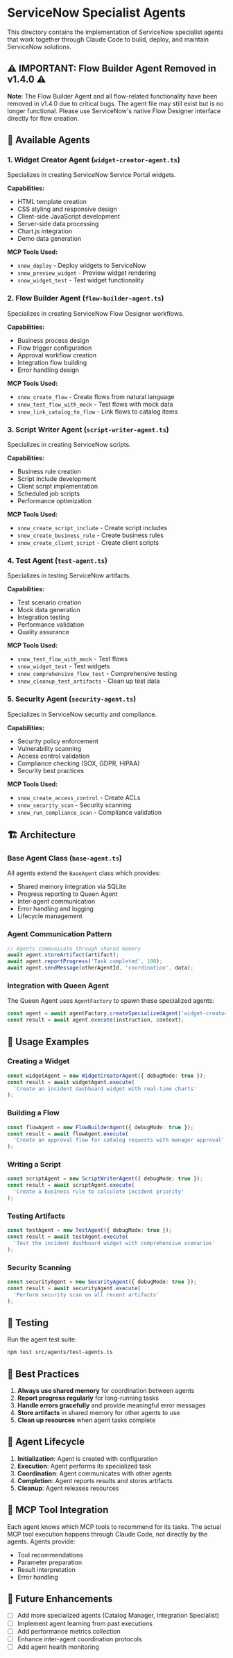 # ServiceNow Specialist Agents

This directory contains the implementation of ServiceNow specialist agents that work together through Claude Code to build, deploy, and maintain ServiceNow solutions.

## ⚠️ IMPORTANT: Flow Builder Agent Removed in v1.4.0 ⚠️

**Note**: The Flow Builder Agent and all flow-related functionality have been removed in v1.4.0 due to critical bugs. The agent file may still exist but is no longer functional. Please use ServiceNow's native Flow Designer interface directly for flow creation.

## 🤖 Available Agents

### 1. Widget Creator Agent (`widget-creator-agent.ts`)
Specializes in creating ServiceNow Service Portal widgets.

**Capabilities:**
- HTML template creation
- CSS styling and responsive design
- Client-side JavaScript development
- Server-side data processing
- Chart.js integration
- Demo data generation

**MCP Tools Used:**
- `snow_deploy` - Deploy widgets to ServiceNow
- `snow_preview_widget` - Preview widget rendering
- `snow_widget_test` - Test widget functionality

### 2. Flow Builder Agent (`flow-builder-agent.ts`)
Specializes in creating ServiceNow Flow Designer workflows.

**Capabilities:**
- Business process design
- Flow trigger configuration
- Approval workflow creation
- Integration flow building
- Error handling design

**MCP Tools Used:**
- `snow_create_flow` - Create flows from natural language
- `snow_test_flow_with_mock` - Test flows with mock data
- `snow_link_catalog_to_flow` - Link flows to catalog items

### 3. Script Writer Agent (`script-writer-agent.ts`)
Specializes in creating ServiceNow scripts.

**Capabilities:**
- Business rule creation
- Script include development
- Client script implementation
- Scheduled job scripts
- Performance optimization

**MCP Tools Used:**
- `snow_create_script_include` - Create script includes
- `snow_create_business_rule` - Create business rules
- `snow_create_client_script` - Create client scripts

### 4. Test Agent (`test-agent.ts`)
Specializes in testing ServiceNow artifacts.

**Capabilities:**
- Test scenario creation
- Mock data generation
- Integration testing
- Performance validation
- Quality assurance

**MCP Tools Used:**
- `snow_test_flow_with_mock` - Test flows
- `snow_widget_test` - Test widgets
- `snow_comprehensive_flow_test` - Comprehensive testing
- `snow_cleanup_test_artifacts` - Clean up test data

### 5. Security Agent (`security-agent.ts`)
Specializes in ServiceNow security and compliance.

**Capabilities:**
- Security policy enforcement
- Vulnerability scanning
- Access control validation
- Compliance checking (SOX, GDPR, HIPAA)
- Security best practices

**MCP Tools Used:**
- `snow_create_access_control` - Create ACLs
- `snow_security_scan` - Security scanning
- `snow_run_compliance_scan` - Compliance validation

## 🏗️ Architecture

### Base Agent Class (`base-agent.ts`)
All agents extend the `BaseAgent` class which provides:
- Shared memory integration via SQLite
- Progress reporting to Queen Agent
- Inter-agent communication
- Error handling and logging
- Lifecycle management

### Agent Communication Pattern
```typescript
// Agents communicate through shared memory
await agent.storeArtifact(artifact);
await agent.reportProgress('Task completed', 100);
await agent.sendMessage(otherAgentId, 'coordination', data);
```

### Integration with Queen Agent
The Queen Agent uses `AgentFactory` to spawn these specialized agents:
```typescript
const agent = await agentFactory.createSpecializedAgent('widget-creator');
const result = await agent.execute(instruction, context);
```

## 🚀 Usage Examples

### Creating a Widget
```typescript
const widgetAgent = new WidgetCreatorAgent({ debugMode: true });
const result = await widgetAgent.execute(
  'Create an incident dashboard widget with real-time charts'
);
```

### Building a Flow
```typescript
const flowAgent = new FlowBuilderAgent({ debugMode: true });
const result = await flowAgent.execute(
  'Create an approval flow for catalog requests with manager approval'
);
```

### Writing a Script
```typescript
const scriptAgent = new ScriptWriterAgent({ debugMode: true });
const result = await scriptAgent.execute(
  'Create a business rule to calculate incident priority'
);
```

### Testing Artifacts
```typescript
const testAgent = new TestAgent({ debugMode: true });
const result = await testAgent.execute(
  'Test the incident dashboard widget with comprehensive scenarios'
);
```

### Security Scanning
```typescript
const securityAgent = new SecurityAgent({ debugMode: true });
const result = await securityAgent.execute(
  'Perform security scan on all recent artifacts'
);
```

## 🧪 Testing

Run the agent test suite:
```bash
npm test src/agents/test-agents.ts
```

## 📝 Best Practices

1. **Always use shared memory** for coordination between agents
2. **Report progress regularly** for long-running tasks
3. **Handle errors gracefully** and provide meaningful error messages
4. **Store artifacts** in shared memory for other agents to use
5. **Clean up resources** when agent tasks complete

## 🔄 Agent Lifecycle

1. **Initialization**: Agent is created with configuration
2. **Execution**: Agent performs its specialized task
3. **Coordination**: Agent communicates with other agents
4. **Completion**: Agent reports results and stores artifacts
5. **Cleanup**: Agent releases resources

## 🔗 MCP Tool Integration

Each agent knows which MCP tools to recommend for its tasks. The actual MCP tool execution happens through Claude Code, not directly by the agents. Agents provide:
- Tool recommendations
- Parameter preparation
- Result interpretation
- Error handling

## 🎯 Future Enhancements

- [ ] Add more specialized agents (Catalog Manager, Integration Specialist)
- [ ] Implement agent learning from past executions
- [ ] Add performance metrics collection
- [ ] Enhance inter-agent coordination protocols
- [ ] Add agent health monitoring